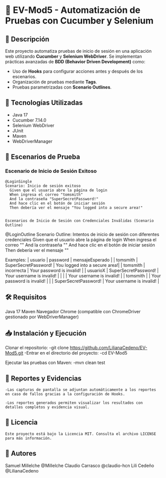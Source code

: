 # 🧪 EV-Mod5 - Automatización de Pruebas con Cucumber y Selenium

## 📌 Descripción

Este proyecto automatiza pruebas de inicio de sesión en una aplicación web utilizando **Cucumber** y **Selenium WebDriver**. Se implementan prácticas avanzadas de **BDD (Behavior Driven Development)** como:

- Uso de **Hooks** para configurar acciones antes y después de los escenarios.
- Organización de pruebas mediante **Tags**.
- Pruebas parametrizadas con **Scenario Outlines**.

## 🚀 Tecnologías Utilizadas

- Java 17
- Cucumber 7.14.0
- Selenium WebDriver
- JUnit
- Maven
- WebDriverManager


## 📝 Escenarios de Prueba

### Escenario de Inicio de Sesión Exitoso

```
@LoginSingle
Scenario: Inicio de sesión exitoso
  Given que el usuario abre la página de login
  When ingresa el correo "tomsmith"
  And la contraseña "SuperSecretPassword!"
  And hace clic en el botón de iniciar sesión
  Then debería ver el mensaje "You logged into a secure area!"


Escenarios de Inicio de Sesión con Credenciales Inválidas (Scenario Outline)
```

@LoginOutline
Scenario Outline: Intentos de inicio de sesión con diferentes credenciales
  Given que el usuario abre la página de login
  When ingresa el correo "<usuario>"
  And la contraseña "<password>"
  And hace clic en el botón de iniciar sesión
  Then debería ver el mensaje "<mensajeEsperado>"

Examples:
  | usuario    | password             | mensajeEsperado                |
  | tomsmith   | SuperSecretPassword! | You logged into a secure area!|
  | tomsmith   | incorrecta           | Your password is invalid!     |
  | usuarioX   | SuperSecretPassword! | Your username is invalid!     |
  |            |                      | Your username is invalid!     |
  | tomsmith   |                      | Your password is invalid!     |
  |            | SuperSecretPassword! | Your username is invalid!     |

## 🛠️ Requisitos

Java 17
Maven
Navegador Chrome (compatible con ChromeDriver gestionado por WebDriverManager)

## 📥 Instalación y Ejecución

Clonar el repositorio:
    -git clone https://github.com/LilianaCedeno/EV-Mod5.git
    -Entrar en el directorio del proyecto:
    -cd EV-Mod5

Ejecutar las pruebas con Maven:
    -mvn clean test


## 📸 Reportes y Evidencias

    -Las capturas de pantalla se adjuntan automáticamente a los reportes en caso de fallos gracias a la configuración de Hooks.

    -Los reportes generados permiten visualizar los resultados con detalles completos y evidencia visual.

## 📄 Licencia
    Este proyecto está bajo la Licencia MIT. Consulta el archivo LICENSE para más información.

## 👥 Autores

Samuel Millelche	@Millelche
Claudio Carrasco	@claudio-hcn
Lili Cedeño	@LilianaCedeno